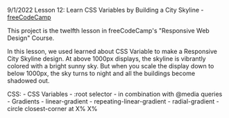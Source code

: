 9/1/2022
Lesson 12: Learn CSS Variables by Building a City Skyline -
[freeCodeCamp](https://www.freecodecamp.org/learn/2022/responsive-web-design/#learn-css-variables-by-building-a-city-skyline)

This project is the twelfth lesson in freeCodeCamp's "Responsive Web Design" Course.

In this lesson, we used learned about CSS Variable to make a Responsive City Skyline design. At above 1000px displays, the skyline is vibrantly colored with a bright sunny sky. But when you scale the display down to below 1000px, the sky turns to night and all the buildings become shadowed out.

CSS:
    - CSS Variables
        - :root selector
        - in combination with @media queries
    - Gradients
        - linear-gradient
        - repeating-linear-gradient
        - radial-gradient
            - circle closest-corner at X% X%